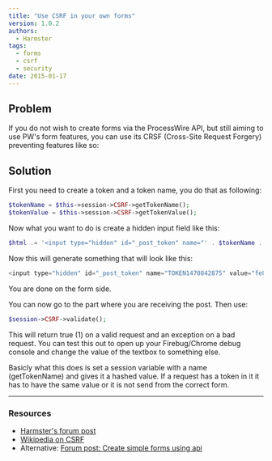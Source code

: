 ```yaml
---
title: "Use CSRF in your own forms"
version: 1.0.2
authors:
  - Harmster
tags:
  - forms
  - csrf
  - security
date: 2015-01-17
---
```


## Problem

If you do not wish to create forms via the ProcessWire API, but still aiming to use PW's form features, you can use its CRSF (Cross-Site Request Forgery) preventing features like so:

## Solution

First you need to create a token and a token name, you do that as following:

```php
$tokenName = $this->session->CSRF->getTokenName();
$tokenValue = $this->session->CSRF->getTokenValue();
```

Now what you want to do is create a hidden input field like this:

```php
$html .= '<input type="hidden" id="_post_token" name="' . $tokenName . '" value="' . $tokenValue . '"/>';
```

Now this will generate something that will look like this:

```php
<input type="hidden" id="_post_token" name="TOKEN1470842875" value="fe8ce9c1b9e6b9e361830df3525c49317a35332fbf626aa8793777a3b705824a">
```

You are done on the form side.

You can now go to the part where you are receiving the post. Then use:

```php
$session->CSRF->validate();
```

This will return true (1) on a valid request and an exception on a bad request. You can test this out to open up your Firebug/Chrome debug console and change the value of the textbox to something else.

Basicly what this does is set a session variable with a name (getTokenName) and gives it a hashed value. If a request has a token in it it has to have the same value or it is not send from the correct form.

---

### Resources

- [Harmster's forum post](https://processwire.com/talk/topic/3779-use-csrf-in-your-own-forms/)
- [Wikipedia on CSRF](https://en.wikipedia.org/wiki/Cross-site_request_forgery)
- Alternative: [Forum post: Create simple forms using api](https://processwire.com/talk/topic/2089-create-simple-forms-using-api/)
